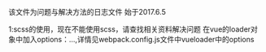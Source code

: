 该文件为问题与解决方法的日志文件
始于2017.6.5

1:scss的使用，现在不能使用scss，请查找相关资料解决问题
    在vue的loader对象中加入options：...,详情见webpack.config.js文件中vueloader中的options